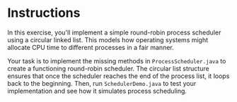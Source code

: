 # Instructions

In this exercise, you'll implement a simple round-robin process scheduler using a circular linked list. This models how operating systems might allocate CPU time to different processes in a fair manner.

Your task is to implement the missing methods in `ProcessScheduler.java` to create a functioning round-robin scheduler. The circular list structure ensures that once the scheduler reaches the end of the process list, it loops back to the beginning. Then, run `SchedulerDemo.java` to test your implementation and see how it simulates process scheduling. 